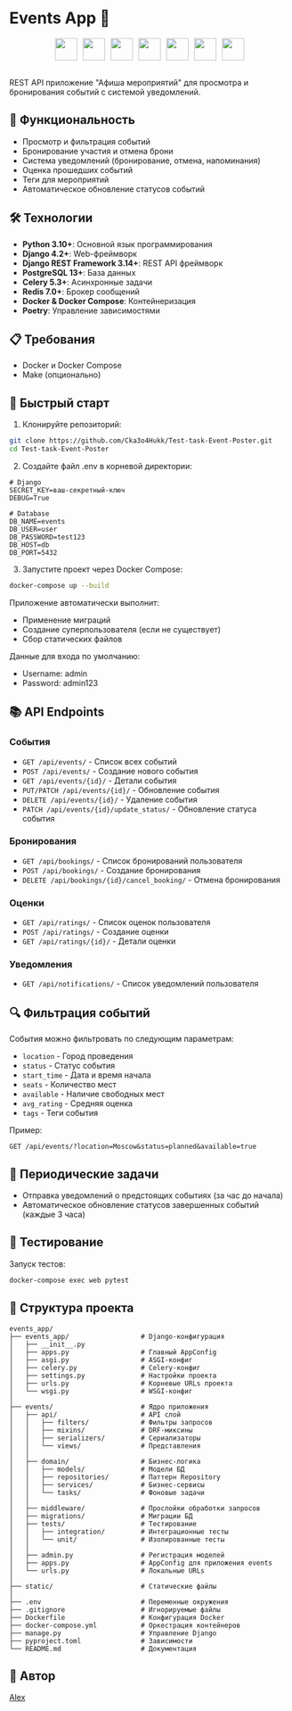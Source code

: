 # Events App 🎉

<div align="center" style="display: flex; gap: 10px; justify-content: center; align-items: center;"><a href="https://www.python.org" style="text-decoration: none; border: none;"><img src="https://cdn.jsdelivr.net/gh/devicons/devicon/icons/python/python-original.svg" width="40" height="40" style="display: block;"/></a><a href="https://www.djangoproject.com" style="text-decoration: none; border: none;"><img src="https://cdn.worldvectorlogo.com/logos/django.svg" width="40" height="40" style="display: block;"/></a><a href="https://www.postgresql.org" style="text-decoration: none; border: none;"><img src="https://cdn.jsdelivr.net/gh/devicons/devicon/icons/postgresql/postgresql-original.svg" width="40" height="40" style="display: block;"/></a><a href="https://www.docker.com" style="text-decoration: none; border: none;"><img src="https://www.docker.com/wp-content/uploads/2022/03/vertical-logo-monochromatic.png" width="40" height="40" style="display: block;"/></a><a href="https://redis.io" style="text-decoration: none; border: none;"><img src="https://cdn.jsdelivr.net/gh/devicons/devicon/icons/redis/redis-original.svg" width="40" height="40" style="display: block;"/></a><a href="https://docs.celeryq.dev" style="text-decoration: none; border: none;"><img src="https://docs.celeryq.dev/en/stable/_static/celery_512.png" width="40" height="40" style="display: block;"/></a><a href="https://pytest.org" style="text-decoration: none; border: none;"><img src="https://raw.githubusercontent.com/pytest-dev/pytest/main/doc/en/img/pytest_logo_curves.svg" width="40" height="40" style="display: block;"/></a></div>

<br/>

REST API приложение "Афиша мероприятий" для просмотра и бронирования событий с системой уведомлений.

## 🚀 Функциональность

- Просмотр и фильтрация событий
- Бронирование участия и отмена брони
- Система уведомлений (бронирование, отмена, напоминания)
- Оценка прошедших событий
- Теги для мероприятий
- Автоматическое обновление статусов событий

## 🛠 Технологии

- **Python 3.10+**: Основной язык программирования
- **Django 4.2+**: Web-фреймворк
- **Django REST Framework 3.14+**: REST API фреймворк
- **PostgreSQL 13+**: База данных
- **Celery 5.3+**: Асинхронные задачи
- **Redis 7.0+**: Брокер сообщений
- **Docker & Docker Compose**: Контейнеризация
- **Poetry**: Управление зависимостями

## 📋 Требования

- Docker и Docker Compose
- Make (опционально)

## 🚀 Быстрый старт

1. Клонируйте репозиторий:

```bash
git clone https://github.com/Cka3o4Hukk/Test-task-Event-Poster.git
cd Test-task-Event-Poster
```

2. Создайте файл .env в корневой директории:

```env
# Django
SECRET_KEY=ваш-секретный-ключ
DEBUG=True

# Database
DB_NAME=events
DB_USER=user
DB_PASSWORD=test123
DB_HOST=db
DB_PORT=5432

```

3. Запустите проект через Docker Compose:

```bash
docker-compose up --build
```

Приложение автоматически выполнит:

- Применение миграций
- Создание суперпользователя (если не существует)
- Сбор статических файлов

Данные для входа по умолчанию:

- Username: admin
- Password: admin123

## 📚 API Endpoints

### События

- `GET /api/events/` - Список всех событий
- `POST /api/events/` - Создание нового события
- `GET /api/events/{id}/` - Детали события
- `PUT/PATCH /api/events/{id}/` - Обновление события
- `DELETE /api/events/{id}/` - Удаление события
- `PATCH /api/events/{id}/update_status/` - Обновление статуса события

### Бронирования

- `GET /api/bookings/` - Список бронирований пользователя
- `POST /api/bookings/` - Создание бронирования
- `DELETE /api/bookings/{id}/cancel_booking/` - Отмена бронирования

### Оценки

- `GET /api/ratings/` - Список оценок пользователя
- `POST /api/ratings/` - Создание оценки
- `GET /api/ratings/{id}/` - Детали оценки

### Уведомления

- `GET /api/notifications/` - Список уведомлений пользователя

## 🔍 Фильтрация событий

События можно фильтровать по следующим параметрам:

- `location` - Город проведения
- `status` - Статус события
- `start_time` - Дата и время начала
- `seats` - Количество мест
- `available` - Наличие свободных мест
- `avg_rating` - Средняя оценка
- `tags` - Теги события

Пример:

```
GET /api/events/?location=Moscow&status=planned&available=true
```

## 🔄 Периодические задачи

- Отправка уведомлений о предстоящих событиях (за час до начала)
- Автоматическое обновление статусов завершенных событий (каждые 3 часа)

## 🧪 Тестирование

Запуск тестов:

```bash
docker-compose exec web pytest
```

## 📝 Структура проекта

```
events_app/
├── events_app/                  # Django-конфигурация
│   ├── __init__.py
│   ├── apps.py                  # Главный AppConfig
│   ├── asgi.py                  # ASGI-конфиг
│   ├── celery.py                # Celery-конфиг
│   ├── settings.py              # Настройки проекта
│   ├── urls.py                  # Корневые URLs проекта
│   └── wsgi.py                  # WSGI-конфиг
│
├── events/                      # Ядро приложения
│   ├── api/                     # API слой
│   │   ├── filters/             # Фильтры запросов
│   │   ├── mixins/              # DRF-миксины
│   │   ├── serializers/         # Сериализаторы
│   │   └── views/               # Представления
│   │
│   ├── domain/                  # Бизнес-логика
│   │   ├── models/              # Модели БД
│   │   ├── repositories/        # Паттерн Repository
│   │   ├── services/            # Бизнес-сервисы
│   │   └── tasks/               # Фоновые задачи
│   │
│   ├── middleware/              # Прослойки обработки запросов
│   ├── migrations/              # Миграции БД
│   ├── tests/                   # Тестирование
│   │   ├── integration/         # Интеграционные тесты
│   │   └── unit/                # Изолированные тесты
│   │
│   ├── admin.py                 # Регистрация моделей
│   ├── apps.py                  # AppConfig для приложения events
│   └── urls.py                  # Локальные URLs
│
├── static/                      # Статические файлы
│
├── .env                         # Переменные окружения
├── .gitignore                   # Игнорируемые файлы
├── Dockerfile                   # Конфигурация Docker
├── docker-compose.yml           # Оркестрация контейнеров
├── manage.py                    # Управление Django
├── pyproject.toml               # Зависимости
└── README.md                    # Документация

```

## 👥 Автор

[Alex](https://github.com/Cka3o4Hukk)
